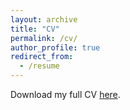 ```yaml
---
layout: archive
title: "CV"
permalink: /cv/
author_profile: true
redirect_from:
  - /resume
---
```


Download my full CV [here](../Loroff_CV_2025.pdf).
